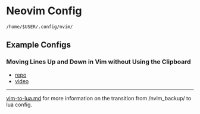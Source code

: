 # Neovim Config 
`/home/$USER/.config/nvim/`

## Example Configs
### Moving Lines Up and Down in Vim without Using the Clipboard
- [repo](https://github.com/nickjj/dotfiles/blob/769402bc839e11f7b0a8a37664391a899b03021b/.vimrc#L328-L332)
- [video](https://www.youtube.com/watch?v=gNyNm5DsQ88)

---

[vim-to-lua.md](vim-to-lua.md) for more information on the transition from /nvim_backup/ to lua config.


